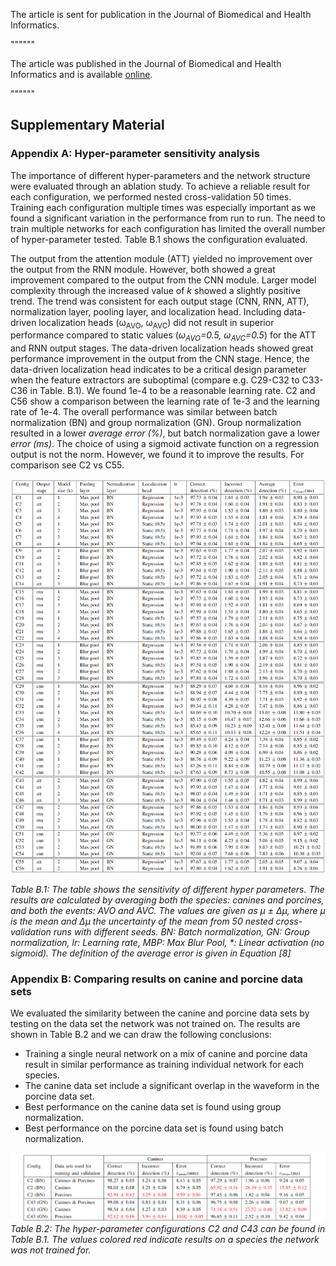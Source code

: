 
The article is sent for publication in the Journal of Biomedical and Health Informatics.

""""""

The article was published in the Journal of Biomedical and Health Informatics and is available 
[online](https://ieeexplore.ieee.org/document/9216477).

""""""

## Supplementary Material


### Appendix A: Hyper-parameter sensitivity analysis

The importance of different hyper-parameters and the network structure were evaluated through an ablation study. To achieve a reliable result for each configuration, we performed nested cross-validation 50 times. Training each configuration multiple times was especially important as we found a significant variation in the performance from run to run. The need to train multiple networks for each configuration has limited the overall number of hyper-parameter tested. Table B.1 shows the configuration evaluated.

The output from the attention module (ATT) yielded no improvement over the output from the RNN module. However, both showed a great improvement compared to the output from the CNN module. Larger model complexity through the increased value of *k* showed a slightly positive trend. The trend was consistent for each output stage (CNN, RNN, ATT), normalization layer, pooling layer, and localization head. Including data-driven localization heads (&omega;<sub>AVO</sub>, &omega;<sub>AVC</sub>) did not result in superior performance compared to static values (*&omega;<sub>AVO</sub>=0.5, &omega;<sub>AVC</sub>=0.5*) for the ATT and RNN output stages. The data-driven localization heads showed great performance improvement in the output from the CNN stage. Hence, the data-driven localization head indicates to be a critical design parameter when the feature extractors are suboptimal (compare e.g. C29-C32 to C33-C36 in Table. B.1). We found 1e-4 to be a reasonable learning rate. C2 and C56 show a comparison between the learning rate of 1e-3 and the learning rate of 1e-4. The overall performance was similar between batch normalization (BN) and group normalization (GN). Group normalization resulted in a lower *average error (%)*, but batch normalization gave a lower *error (ms)*. The choice of using a sigmoid activate function on a regression output is not the norm. However, we found it to improve the results. For comparison see C2 vs C55.

![Example Workflow](./images/ablation_studies_large.png)

*Table B.1: The table shows the sensitivity of different hyper parameters. The results are calculated by averaging both the species: canines and porcines, and both the events: AVO and AVC. The values are given as &mu; &plusmn; &Delta;&mu;, where &mu; is the mean and &Delta;&mu; the uncertainty of the mean from 50 nested cross-validation runs with different seeds. BN: Batch normalization, GN: Group normalization, lr: Learning rate, MBP: Max Blur Pool, \*: Linear activation (no sigmoid). The definition of the average error is given in Equation [8]*


### Appendix B: Comparing results on canine and porcine data sets

We evaluated the similarity between the canine and porcine data sets by testing on the data set the network was not trained on. The results are shown in Table B.2 and we can draw the following conclusions:

* Training a single neural network on a mix of canine and porcine data result in similar performance as training individual network for each species.
* The canine data set include a significant overlap in the waveform in the porcine data set.
* Best performance on the canine data set is found using group normalization. 
* Best performance on the porcine data set is found using batch normalization. 

![Example Workflow](./images/result_species.png)
*Table B.2: The hyper-parameter configurations C2 and C43 can be found in Table B.1. The values colored red indicate results on a species the network was not trained for.*

